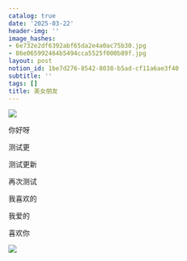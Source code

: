 ```yaml
---
catalog: true
date: '2025-03-22'
header-img: ''
image_hashes:
- 6e732e2df6392abf65da2e4a0ac75b30.jpg
- 86e065992464b5494cca5525f000b89f.jpg
layout: post
notion_id: 1be7d276-8542-8038-b5ad-cf11a6ae3f40
subtitle: ''
tags: []
title: 美女朋友
---
```


![](https://ajiao.eu.org/img/in-post/6e732e2df6392abf65da2e4a0ac75b30.jpg)


你好呀


测试更


测试更新


再次测试


我喜欢的


我爱的


喜欢你


![](https://ajiao.eu.org/img/in-post/86e065992464b5494cca5525f000b89f.jpg)